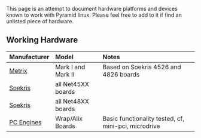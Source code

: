This page is an attempt to document hardware platforms and devices known to work with Pyramid linux. Please feel free to add to it if find an
unlisted piece of hardware.

## Working Hardware ##

| Manufacturer  |  Model |  Notes |
|:--------------|:-------|:-------|
| [Metrix](http://metrix.net) | Mark I and Mark II | Based on Soekris 4526 and 4826 boards  |
| [Soekris](http://soekris.com) | all Net45XX boards |        |
| [Soekris ](http://soekris.com) | all Net48XX boards |        |
| [PC Engines ](http://www.pcengines.ch/wrap.htm) | Wrap/Alix Boards | Basic functionality tested, cf, mini-pci, microdrive |
